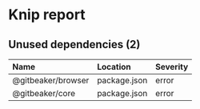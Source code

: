 # Knip report

## Unused dependencies (2)

| Name               | Location     | Severity |
| :----------------- | :----------- | :------- |
| @gitbeaker/browser | package.json | error    |
| @gitbeaker/core    | package.json | error    |
